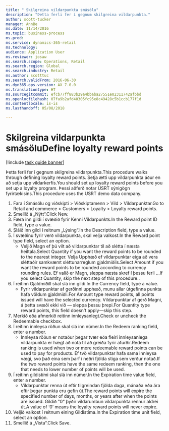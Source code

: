 ```yaml
--- 
title: " Skilgreina vildarpunkta smásölu"
description: "Þetta ferli fer í gegnum skilgreina vildarpunkta."
author: scott-tucker
manager: AnnBe
ms.date: 11/14/2016
ms.topic: business-process
ms.prod: 
ms.service: dynamics-365-retail
ms.technology: 
audience: Application User
ms.reviewer: josaw
ms.search.scope: Operations, Retail
ms.search.region: Global
ms.search.industry: Retail
ms.author: scotttuc
ms.search.validFrom: 2016-06-30
ms.dyn365.ops.version: AX 7.0.0
ms.translationtype: HT
ms.sourcegitcommit: efcb77ff883b29a4bbaba27551e02311742afbbd
ms.openlocfilehash: 07fa9b2afd40305fc95e8c49428c5b1ccb177f1d
ms.contentlocale: is-is
ms.lasthandoff: 05/08/2018

---
```

# <a name="define-loyalty-reward-points"></a><span data-ttu-id="7270b-103"> Skilgreina vildarpunkta smásölu</span><span class="sxs-lookup"><span data-stu-id="7270b-103">Define loyalty reward points</span></span>

[!include [task guide banner](../includes/task-guide-banner.md)]

<span data-ttu-id="7270b-104">Þetta ferli fer í gegnum skilgreina vildarpunkta.</span><span class="sxs-lookup"><span data-stu-id="7270b-104">This procedure walks through defining loyalty reward points.</span></span> <span data-ttu-id="7270b-105">Setja ætti upp vildarpunkta áður en að setja upp vildarkerfis.</span><span class="sxs-lookup"><span data-stu-id="7270b-105">You should set up loyalty reward points before you set up a loyalty program.</span></span> <span data-ttu-id="7270b-106">Þessi aðferð notar USRT sýnigögn fyrirtækisins.</span><span class="sxs-lookup"><span data-stu-id="7270b-106">This procedure uses the USRT demo data company.</span></span>

1. <span data-ttu-id="7270b-107">Fara í Smásölu og viðskipti > Viðskiptamenn > Vild > Vildarpunktar.</span><span class="sxs-lookup"><span data-stu-id="7270b-107">Go to Retail and commerce > Customers > Loyalty > Loyalty reward points.</span></span>
2. <span data-ttu-id="7270b-108">Smellið á „Nýtt“.</span><span class="sxs-lookup"><span data-stu-id="7270b-108">Click New.</span></span>
3. <span data-ttu-id="7270b-109">Færa inn gildi í svæðið fyrir Kenni Vildarpunkts.</span><span class="sxs-lookup"><span data-stu-id="7270b-109">In the Reward point ID field, type a value.</span></span>
4. <span data-ttu-id="7270b-110">Sláið inn gildi í reitnum „Lýsing“.</span><span class="sxs-lookup"><span data-stu-id="7270b-110">In the Description field, type a value.</span></span>
5. <span data-ttu-id="7270b-111">Í svæðinu fyrir verð vildarpunkta, skal velja valkost.</span><span class="sxs-lookup"><span data-stu-id="7270b-111">In the Reward point type field, select an option.</span></span>
    * <span data-ttu-id="7270b-112">Veljið Magn ef þú vilt að vildarpunktar til að slétta í næsta heiltala.</span><span class="sxs-lookup"><span data-stu-id="7270b-112">Select Quantity if you want the reward points to be rounded to the nearest integer.</span></span> <span data-ttu-id="7270b-113">Velja Upphæð ef vildarpunktar eiga að vera sléttaðir samkvæmt sléttunarreglum gjaldmiðils.</span><span class="sxs-lookup"><span data-stu-id="7270b-113">Select Amount if you want the reward points to be rounded according to currency rounding rules.</span></span> <span data-ttu-id="7270b-114">Ef valið er Magn, sleppa næsta skref í þessu ferli ...</span><span class="sxs-lookup"><span data-stu-id="7270b-114">If you select Quantity, skip the next step of this procedure..</span></span>  
6. <span data-ttu-id="7270b-115">Í reitinn Gjaldmiðill skal slá inn gildi.</span><span class="sxs-lookup"><span data-stu-id="7270b-115">In the Currency field, type a value.</span></span>
    * <span data-ttu-id="7270b-116">Fyrir vildarpunktar af gerðinni upphæð, munu allar útgefinna punkta hafa völdum gjaldmiðli.</span><span class="sxs-lookup"><span data-stu-id="7270b-116">For Amount type reward points, all points issued will have the selected currency.</span></span> <span data-ttu-id="7270b-117">Vildarpunktar af gerð Magni, á þetta svæði ekki við — sleppa þessu þrepi.</span><span class="sxs-lookup"><span data-stu-id="7270b-117">For Quantity type reward points, this field doesn't apply—skip this step.</span></span>  
7. <span data-ttu-id="7270b-118">Merkið eða afmerkið reitinn innleysanlegt.</span><span class="sxs-lookup"><span data-stu-id="7270b-118">Check or uncheck the Redeemable checkbox.</span></span>
8. <span data-ttu-id="7270b-119">Í reitinn innleysa röðun skal slá inn númer.</span><span class="sxs-lookup"><span data-stu-id="7270b-119">In the Redeem ranking field, enter a number.</span></span>
    * <span data-ttu-id="7270b-120">Innleysa röðun er notaður þegar tvær eða fleiri innleysanlega vildarpunkta er hægt að nota til að greiða fyrir afurðir.</span><span class="sxs-lookup"><span data-stu-id="7270b-120">Redeem ranking is used when two or more redeemable reward points can be used to pay for products.</span></span> <span data-ttu-id="7270b-121">Ef tvö vildarpunktar hafa sama innleysa vægi, svo það eina sem þarf í neðri fjölda stiga sem verður notað.</span><span class="sxs-lookup"><span data-stu-id="7270b-121">If the two reward points have the same redeem ranking, then the one that needs to lower number of points will be used.</span></span>  
9. <span data-ttu-id="7270b-122">Í reitinn gildistími skal slá inn númer.</span><span class="sxs-lookup"><span data-stu-id="7270b-122">In the Expiration time value field, enter a number.</span></span>
    * <span data-ttu-id="7270b-123">Vildarpunktar renna út eftir tilgreindan fjölda daga, mánaða eða ára eftir þegar punkta eru gefin út.</span><span class="sxs-lookup"><span data-stu-id="7270b-123">The reward points will expire the specified number of days, months, or years after when the points are issued.</span></span> <span data-ttu-id="7270b-124">Gildið "0" þýðir vildarumbun vildarpunkta rennur aldrei út.</span><span class="sxs-lookup"><span data-stu-id="7270b-124">A value of ‘0’ means the loyalty reward points will never expire.</span></span>  
10. <span data-ttu-id="7270b-125">Veljið valkost í reitnum eining Gildistíma.</span><span class="sxs-lookup"><span data-stu-id="7270b-125">In the Expiration time unit field, select an option.</span></span>
11. <span data-ttu-id="7270b-126">Smellið á „Vista“.</span><span class="sxs-lookup"><span data-stu-id="7270b-126">Click Save.</span></span>


